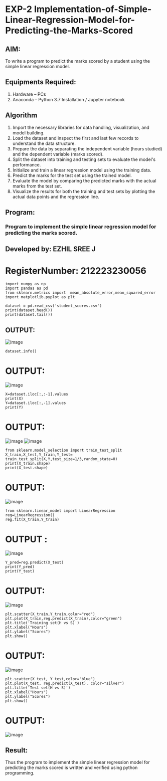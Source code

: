 # EXP-2 Implementation-of-Simple-Linear-Regression-Model-for-Predicting-the-Marks-Scored

## AIM:
To write a program to predict the marks scored by a student using the simple linear regression model.

## Equipments Required:
1. Hardware – PCs
2. Anaconda – Python 3.7 Installation / Jupyter notebook

## Algorithm
1. Import the necessary libraries for data handling, visualization, and model building.
2. Load the dataset and inspect the first and last few records to understand the data structure.
3. Prepare the data by separating the independent variable (hours studied) and the dependent variable (marks scored).
4. Split the dataset into training and testing sets to evaluate the model's performance.
5. Initialize and train a linear regression model using the training data.
6. Predict the marks for the test set using the trained model.
7. Evaluate the model by comparing the predicted marks with the actual marks from the test set.
8. Visualize the results for both the training and test sets by plotting the actual data points and the regression line. 

## Program:

### Program to implement the simple linear regression model for predicting the marks scored.
## Developed by: EZHIL SREE J
# RegisterNumber: 212223230056

```
import numpy as np
import pandas as pd
from sklearn.metrics import  mean_absolute_error,mean_squared_error
import matplotlib.pyplot as plt
```
```
dataset = pd.read_csv('student_scores.csv')
print(dataset.head())
print(dataset.tail())
```
## OUTPUT:
![image](https://github.com/user-attachments/assets/c7d96793-88a1-4219-8966-e0d9ca507923)
```
dataset.info()
```
# OUTPUT:
![image](https://github.com/user-attachments/assets/b65275c3-ad0a-4bf0-b4b7-ddb6b988ddce)

```
X=dataset.iloc[:,:-1].values
print(X)
Y=dataset.iloc[:,-1].values
print(Y)
```
# OUTPUT:
![image](https://github.com/user-attachments/assets/807f36ce-d4d2-4458-aa7a-d4e0ca1b800b)
![image](https://github.com/user-attachments/assets/3ce0e8bf-2868-42ea-8e30-8b2586eac026)

```
from sklearn.model_selection import train_test_split
X_train,X_test,Y_train,Y_test= train_test_split(X,Y,test_size=1/3,random_state=0)
print(X_train.shape)
print(X_test.shape)
```
# OUTPUT:
![image](https://github.com/user-attachments/assets/c8ac9e21-9f80-4c26-a23f-b3c60dad1085)
```
from sklearn.linear_model import LinearRegression
reg=LinearRegression()
reg.fit(X_train,Y_train)
```
# OUTPUT :
![image](https://github.com/user-attachments/assets/26f385a7-fcb0-4f18-80bb-ae0ec80afb69)
```
Y_pred=reg.predict(X_test)
print(Y_pred)
print(Y_test)
```
# OUTPUT:
![image](https://github.com/user-attachments/assets/93a9a1bd-6550-4f40-8558-11daf09a25cc)
```
plt.scatter(X_train,Y_train,color="red")
plt.plot(X_train,reg.predict(X_train),color="green")
plt.title('Training set(H vs S)')
plt.xlabel("Hours")
plt.ylabel("Scores")
plt.show()
```
# OUTPUT:
![image](https://github.com/user-attachments/assets/84dc7a85-dbaf-4a5f-9fec-3f83019cbe14)

```
plt.scatter(X_test, Y_test,color="blue")
plt.plot(X_test, reg.predict(X_test), color="silver")
plt.title('Test set(H vs S)')
plt.xlabel("Hours")
plt.ylabel("Scores")
plt.show()
```
# OUTPUT:
![image](https://github.com/user-attachments/assets/3e1b80f8-0385-4bc0-a1ab-de803997c83f)




## Result:
Thus the program to implement the simple linear regression model for predicting the marks scored is written and verified using python programming.
